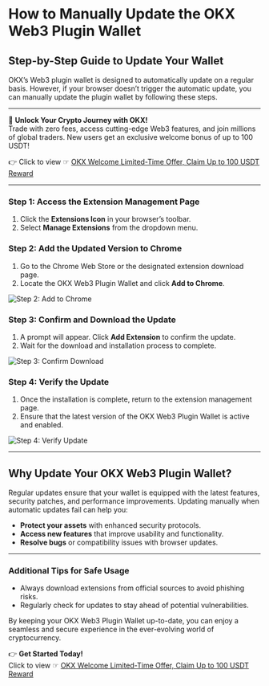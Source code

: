# How to Manually Update the OKX Web3 Plugin Wallet

## Step-by-Step Guide to Update Your Wallet

OKX’s Web3 plugin wallet is designed to automatically update on a regular basis. However, if your browser doesn’t trigger the automatic update, you can manually update the plugin wallet by following these steps.

---

🚀 **Unlock Your Crypto Journey with OKX!**  
Trade with zero fees, access cutting-edge Web3 features, and join millions of global traders. New users get an exclusive welcome bonus of up to 100 USDT!  

👉 Click to view ☞ [OKX Welcome Limited-Time Offer, Claim Up to 100 USDT Reward](https://bit.ly/OKXe)  

---

### Step 1: Access the Extension Management Page
1. Click the **Extensions Icon** in your browser’s toolbar.
2. Select **Manage Extensions** from the dropdown menu.

### Step 2: Add the Updated Version to Chrome
1. Go to the Chrome Web Store or the designated extension download page.
2. Locate the OKX Web3 Plugin Wallet and click **Add to Chrome**.

![Step 2: Add to Chrome](https://www.okx.com/cdn/assets/plugins/announcements/contentful/tofttmniq0qv/1Y8t0cCYtskmDjgTvr1RZ6/08c7b0ede8fb3a757edbb0aa5b7fb4e7/01.png)

### Step 3: Confirm and Download the Update
1. A prompt will appear. Click **Add Extension** to confirm the update.
2. Wait for the download and installation process to complete.

![Step 3: Confirm Download](https://www.okx.com/cdn/assets/plugins/announcements/contentful/tofttmniq0qv/10PMd6R2YaZCYKgawzP92E/b5f0246a47603e683875d4d6996a279c/03.png)

### Step 4: Verify the Update
1. Once the installation is complete, return to the extension management page.
2. Ensure that the latest version of the OKX Web3 Plugin Wallet is active and enabled.

![Step 4: Verify Update](https://www.okx.com/cdn/assets/plugins/announcements/contentful/tofttmniq0qv/1AFJlY0vyXD1JzDP0MXhml/3739a3af1347afe651411e45bb4d8292/04.png)

---

## Why Update Your OKX Web3 Plugin Wallet?

Regular updates ensure that your wallet is equipped with the latest features, security patches, and performance improvements. Updating manually when automatic updates fail can help you:
- **Protect your assets** with enhanced security protocols.
- **Access new features** that improve usability and functionality.
- **Resolve bugs** or compatibility issues with browser updates.

---

### Additional Tips for Safe Usage
- Always download extensions from official sources to avoid phishing risks.
- Regularly check for updates to stay ahead of potential vulnerabilities.

By keeping your OKX Web3 Plugin Wallet up-to-date, you can enjoy a seamless and secure experience in the ever-evolving world of cryptocurrency.

👉 **Get Started Today!**  
Click to view ☞ [OKX Welcome Limited-Time Offer, Claim Up to 100 USDT Reward](https://bit.ly/OKXe)
